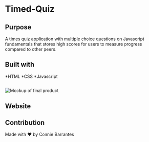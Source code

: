 # Timed-Quiz

## Purpose
A times quiz application with multiple choice questions on Javascript fundamentals that stores high scores for users to measure progress compared to other peers. 

## Built with
*HTML
*CSS
*Javascript

##



![Mockup of final product]() 

## Website


## Contribution
Made with ❤️ by Connie Barrantes